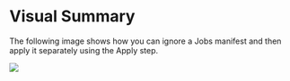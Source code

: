 # Visual Summary

The following image shows how you can ignore a Jobs manifest and then apply it separately using the Apply step.

![](./static/ignore-a-manifest-file-during-deployment-17.png)

